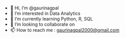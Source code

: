- 👋 Hi, I’m @gaurinagpal
- 👀 I’m interested in Data Analytics
- 🌱 I’m currently learning Python, R, SQL
- 💞️ I’m looking to collaborate on 
- 📫 How to reach me : gaurinagpal2000@gmail.com

<!---
gaurinagpal/gaurinagpal is a ✨ special ✨ repository because its `README.md` (this file) appears on your GitHub profile.
You can click the Preview link to take a look at your changes.
--->
